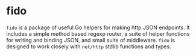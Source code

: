 # fido

`fido` is a package of useful Go helpers for making http JSON endpoints. It includes a simple method based regexp router, a suite of helper functions for writing and binding JSON, and small suite of middleware. `fido` is designed to work closely with `net/http` stdlib functions and types.

